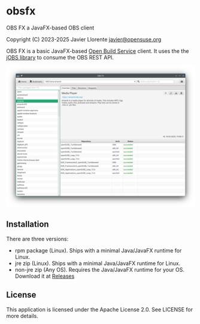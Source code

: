 # obsfx
OBS FX a JavaFX-based OBS client

Copyright (C) 2023-2025 Javier Llorente <javier@opensuse.org>

OBS FX is a basic JavaFX-based [Open Build Service](https://openbuildservice.org/) client.
It uses the the [jOBS library](/javierllorente/jobs/) to consume the OBS REST API.

![screenshot](obsfx_screenshot.png)

Installation
------------
There are three versions:
- rpm package (Linux). Ships with a minimal Java/JavaFX runtime for Linux.
- jre zip (Linux). Ships with a minimal Java/JavaFX runtime for Linux.
- non-jre zip (Any OS). Requires the Java/JavaFX runtime for your OS.
Download it at [Releases](/javierllorente/obsfx/releases)

License
-------
This application is licensed under the Apache License 2.0. See LICENSE for more details.

